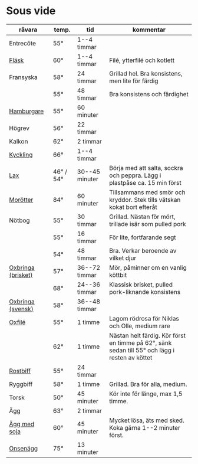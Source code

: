 # Sous vide

<!-- Spara filen med CMD+K S för att undvika automatformattering -->

| **råvara**                | **temp.** | **tid**        | **kommentar**                                                                                  |
| ------------------------- | --------- | -------------- | ---------------------------------------------------------------------------------------------- |
| Entrecôte                 | 55°       | 1--4 timmar    |                                                                                                |
| [Fläsk][]                 | 60°       | 1--4 timmar    | Filé, ytterfilé och kotlett                                                                    |
| Fransyska                 | 58°       | 24 timmar      | Grillad hel. Bra konsistens, men lite för färdig                                               |
|                           | 55°       | 48 timmar      | Bra konsistens och färdighet                                                                   |
| [Hamburgare][]            | 55°       | 60 minuter     |                                                                                                |
| Högrev                    | 56°       | 22 timmar      |                                                                                                |
| Kalkon                    | 62°       | 2 timmar       |                                                                                                |
| [Kyckling][]              | 66°       | 1--4 timmar    |                                                                                                |
| [Lax][]                   | 46° / 54° | 30--45 minuter | Börja med att salta, sockra och peppra. Lägg i plastpåse ca. 15 min först                      |
| [Morötter][]              | 84°       | 60 minuter     | Tillsammans med smör och kryddor. Stek tills vätskan kokat bort efteråt                        |
| Nötbog                    | 55°       | 30 timmar      | Grillad. Nästan för mört, trillade isär som pulled pork                                        |
|                           | 55°       | 16 timmar      | För lite, fortfarande segt                                                                     |
|                           | 54°       | 48 timmar      | Bra. Verkar beroende av vilket djur                                                            |
| [Oxbringa (brisket)][obb] | 57°       | 36--72 timmar  | Mör, påminner om en vanlig köttbit                                                             |
|                           | 68°       | 24--36 timmar  | Klassisk brisket, pulled pork-liknande konsistens                                              |
| [Oxbringa (svensk)][obs]  | 58°       | 36--48 timmar  |                                                                                                |
| [Oxfilé][]                | 55°       | 1 timme        | Lagom rödrosa för Niklas och Olle, medium rare                                                 |
|                           | 62°       | 1 timme        | Nästan helt färdig. Kör först en timme på 62°, sänk sedan till 55° och lägg i resten av köttet |
| [Rostbiff][]              | 55°       | 24 timmar      |                                                                                                |
| Ryggbiff                  | 58°       | 1 timme        | Grillad. Bra för alla, medium.                                                                 |
| Torsk                     | 50°       | 45 minuter     | Kör inte för länge, max 1,5 timme.                                                             |
| Ägg                       | 63°       | 2 timmar       |                                                                                                |
| [Ägg med soja][]          | 60°       | 45 minuter     | Mycket lösa, äts med sked. Koka gärna 1--2 minuter först.                                      |
| [Onsenägg][]              | 75°       | 13 minuter     |                                                                                                |

[Fläsk]: [http://www.seriouseats.com/2016/04/food-lab-complete-guide-to-sous-vide-pork-chops.html#time]
[Hamburgare]: [http://www.seriouseats.com/recipes/2010/06/sous-vide-burgers-recipe.html]
[Kyckling]: [http://www.seriouseats.com/2015/07/the-food-lab-complete-guide-to-sous-vide-chicken-breast.html]
[Lax]: [http://www.seriouseats.com/recipes/2016/08/sous-vide-salmon-recipe.html]
[Morötter]: [http://www.seriouseats.com/recipes/2010/06/sous-vide-glazed-carrots-recipe.html]
[obb]: [https://www.seriouseats.com/recipes/2016/08/sous-vide-barbecue-smoked-bbq-brisket-texas-recipe.html]
[obs]: [http://niklash.blogspot.se/2014/12/sous-vide-oxbringa-med-pepparrotssas.html]
[Oxfilé]: [http://www.seriouseats.com/2015/06/food-lab-complete-guide-to-sous-vide-steak.html]
[Rostbiff]: [http://niklash.blogspot.se/2014/12/sous-vide-oxbringa-med-pepparrotssas.html]
[Ägg med soja]: [http://www.seriouseats.com/recipes/2014/09/singapore-style-soft-cooked-eggs-with-kaya-jam-and-toast-recipe.html]
[Onsenägg]: [http://www.seriouseats.com/2016/08/how-to-make-onsen-tamago-japanese-poached-egg.html]
